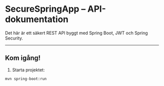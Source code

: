 # SecureSpringApp – API-dokumentation

Det här är ett säkert REST API byggt med Spring Boot, JWT och Spring Security.

---

## Kom igång!

1. Starta projektet:
```bash
mvn spring-boot:run
